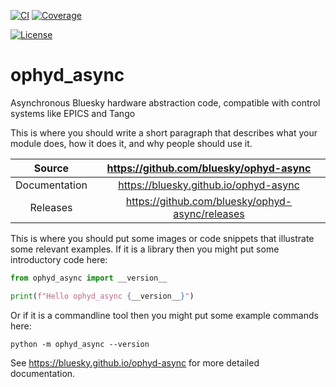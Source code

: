 [![CI](https://github.com/bluesky/ophyd-async/actions/workflows/ci.yml/badge.svg)](https://github.com/bluesky/ophyd-async/actions/workflows/ci.yml)
[![Coverage](https://codecov.io/gh/bluesky/ophyd-async/branch/main/graph/badge.svg)](https://codecov.io/gh/bluesky/ophyd-async)

[![License](https://img.shields.io/badge/License-BSD_3--Clause-blue.svg)](https://opensource.org/licenses/BSD-3-Clause)

# ophyd_async

Asynchronous Bluesky hardware abstraction code, compatible with control systems like EPICS and Tango

This is where you should write a short paragraph that describes what your module does,
how it does it, and why people should use it.

|    Source     |     <https://github.com/bluesky/ophyd-async>      |
| :-----------: | :-----------------------------------------------: |
| Documentation |      <https://bluesky.github.io/ophyd-async>      |
|   Releases    | <https://github.com/bluesky/ophyd-async/releases> |

This is where you should put some images or code snippets that illustrate
some relevant examples. If it is a library then you might put some
introductory code here:

```python
from ophyd_async import __version__

print(f"Hello ophyd_async {__version__}")
```

Or if it is a commandline tool then you might put some example commands here:

```
python -m ophyd_async --version
```

<!-- README only content. Anything below this line won't be included in index.md -->

See https://bluesky.github.io/ophyd-async for more detailed documentation.

